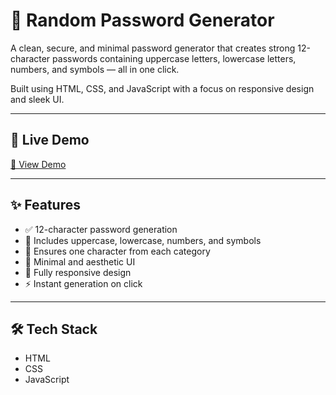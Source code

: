 # 🔐 Random Password Generator

A clean, secure, and minimal password generator that creates strong 12-character passwords containing uppercase letters, lowercase letters, numbers, and symbols — all in one click.

Built using HTML, CSS, and JavaScript with a focus on responsive design and sleek UI.

---

## 🚀 Live Demo

[🔗 View Demo](https://keen-klepon-84d66f.netlify.app)  

---

## ✨ Features

- ✅ 12-character password generation
- 🔡 Includes uppercase, lowercase, numbers, and symbols
- 🧠 Ensures one character from each category
- 🎨 Minimal and aesthetic UI
- 📱 Fully responsive design
- ⚡ Instant generation on click

---

## 🛠 Tech Stack

- HTML  
- CSS
- JavaScript
